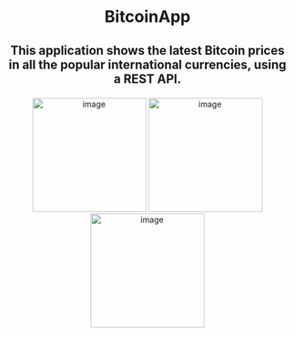 # <p align="center">BitcoinApp</p>

## <p align="center">This application shows the latest Bitcoin prices in all the popular international currencies, using a REST API. </p>
<div align="center">
<img width="200" alt="image" src="https://user-images.githubusercontent.com/73820639/161845987-2c540baa-eab5-41d3-b05c-3d992077ea10.png">
<img width="200" alt="image" src="https://user-images.githubusercontent.com/73820639/161846926-7efa5a8a-c5c0-446f-a7ec-e39a0aaa013c.png">
<img width="200" alt="image" src="https://user-images.githubusercontent.com/73820639/161846293-ec0a3809-bcc2-4bd3-b2f8-30141ee90c37.png">
</div>

